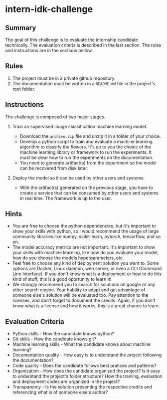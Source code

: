 # intern-idk-challenge

## Summary
The goal of this challenge is to evaluate the internship candidate technically. The evaluation criteria is described in
the last section. The rules and instructions are in the sections bellow.

## Rules
1. The project must be in a private github repository.
2. The documentation must be written in a `README.md` file in the project's root folder. 


## Instructions
The challenge is composed of two major stages.

1. Train an supervised image classification machine learning model.
    - Download the `archive.zip` file and unzip it in a folder of your choice.
    - Develop a python script to train and evaluate a machine learning algorithm to classify the flowers. It's up to you the choice of the machine learning library or framework to run the experiments. It must be clear how to run the experiments on the documentation.
    - You need to generate artifact(s) from the experiment so the model can be recovered from disk later.

2. Deploy the model so it can be used by other users and systems.
    - With the artifact(s) generated on the previous stage, you have to create a service that can be consumed by other users and systems in real time. The framework is up to the user.

## Hints
- You are free to choose the python dependencies, but it's important to show your skills with python, so I would recommend the usage of large community libraries like numpy, scikit-learn, pytorch, tensorflow, and so on.
- The model accuracy metrics are not important. It's important to show your skills with machine learning, like how do you evaluate your model, how do you choose the models hyperparameters, etc.
- Feel free to choose any kind of deployment solution you want to. Some options are Docker, Linux daemon, web server, or even a CLI (Command Line Interface). If you don't know what is a deployment or how to do this kind of stuff, this is a good oportunity to learn it!
- We strongly recommend you to search for solutions on google or any other search engine. Your hability to adapt and get advantage of someone else's solution will be evaluated too. Pay attention to the licenses, and don't forget to document the credits. Again, if you don't know what is a license and how it works, this is a great chance to learn.

## Evaluation Criteria
* Python skills - How the candidate knows python?
* Git skills - How the candidate knows git?
* Machine learning skills - What the candidate knows about machine learning?
* Documentation quality - How easy is to understand the project following the documentation?
* Code quality - Does the candidate follows best pratices and patterns?
* Organization - How does the candidate organized the project? Is it easy to understand the project's folder structure? How the training, evaluation and deployment codes are organized in the project?
* Transparency - Is the solution presenting the respective credits and referencing what is of someone else's author?